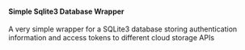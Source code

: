 #### Simple Sqlite3 Database Wrapper

A very simple wrapper for a SQLite3 database storing
authentication information and access tokens to different
cloud storage APIs
